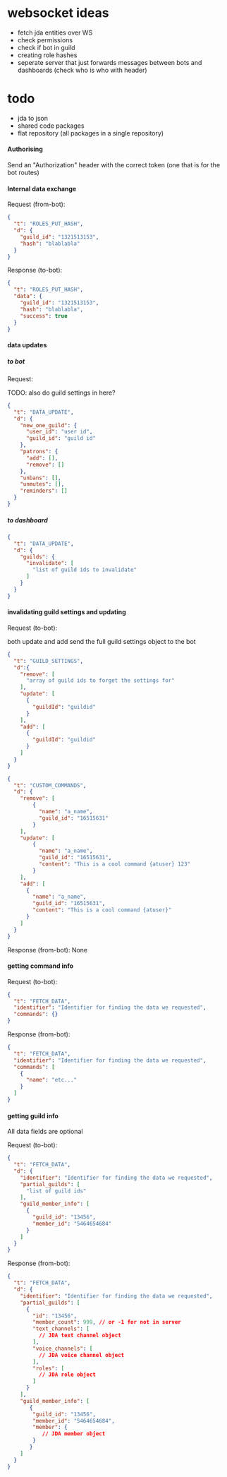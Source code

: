 # websocket ideas

- fetch jda entities over WS
- check permissions
- check if bot in guild
- creating role hashes
- seperate server that just forwards messages between bots and dashboards (check who is who with header)

# todo
- jda to json
- shared code packages
- flat repository (all packages in a single repository)

#### Authorising
Send an "Authorization" header with the correct token (one that is for the bot routes)


#### Internal data exchange
Request (from-bot):
```json
{
  "t": "ROLES_PUT_HASH",
  "d": {
    "guild_id": "1321513153",
    "hash": "blablabla"
  }
}
```
Response (to-bot):
```json
{
  "t": "ROLES_PUT_HASH",
  "data": {
    "guild_id": "1321513153",
    "hash": "blablabla",
    "success": true 
  }
}
```

#### data updates
##### to bot
Request:

TODO: also do guild settings in here? 
```json
{
  "t": "DATA_UPDATE",
  "d": {
    "new_one_guild": {
      "user_id": "user id",
      "guild_id": "guild id"
    },
    "patrons": {
      "add": [],
      "remove": []
    },
    "unbans": [],
    "unmutes": [],
    "reminders": []
  }
}
```

##### to dashboard
```json
{
  "t": "DATA_UPDATE",
  "d": {
    "guilds": {
      "invalidate": [
        "list of guild ids to invalidate"
      ]
    }
  }
}
```

#### invalidating guild settings and updating
Request (to-bot):

both update and add send the full guild settings object to the bot
```json
{
  "t": "GUILD_SETTINGS",
  "d":{
    "remove": [
      "array of guild ids to forget the settings for"
    ],
    "update": [
      {
        "guildId": "guildid"
      }
    ],
    "add": [
      {
        "guildId": "guildid"
      }
    ]
  } 
}
```
```json
{
  "t": "CUSTOM_COMMANDS",
  "d": {
    "remove": [
        {
          "name": "a_name",
          "guild_id": "16515631"
        }
    ],
    "update": [
        {
          "name": "a_name",
          "guild_id": "16515631",
          "content": "This is a cool command {atuser} 123"
        }
    ],
    "add": [
      {
        "name": "a_name",
        "guild_id": "16515631",
        "content": "This is a cool command {atuser}"
      }
    ]
  }
}
```
Response (from-bot): None

#### getting command info
Request (to-bot):
```json
{
  "t": "FETCH_DATA",
  "identifier": "Identifier for finding the data we requested",
  "commands": {}
}
```
Response (from-bot):
```json
{
  "t": "FETCH_DATA",
  "identifier": "Identifier for finding the data we requested",
  "commands": [
    {
      "name": "etc..."
    }
  ]
}
```

#### getting guild info
All data fields are optional

Request (to-bot):
```json
{
  "t": "FETCH_DATA",
  "d": {
    "identifier": "Identifier for finding the data we requested",
    "partial_guilds": [
      "list of guild ids"
    ],
    "guild_member_info": [
      {
        "guild_id": "13456",
        "member_id": "5464654684"
      }
    ]
  }
}
```
Response (from-bot):
```json
{
  "t": "FETCH_DATA",
  "d": {
    "identifier": "Identifier for finding the data we requested",
    "partial_guilds": [
      {
        "id": "13456",
        "member_count": 999, // or -1 for not in server
        "text_channels": [
          // JDA text channel object
        ],
        "voice_channels": [
          // JDA voice channel object
        ],
        "roles": [
          // JDA role object
        ]
      }
    ],
    "guild_member_info": [
       {
        "guild_id": "13456",
        "member_id": "5464654684",
        "member": {
           // JDA member object
        }
       }
    ]
  }
}
```
